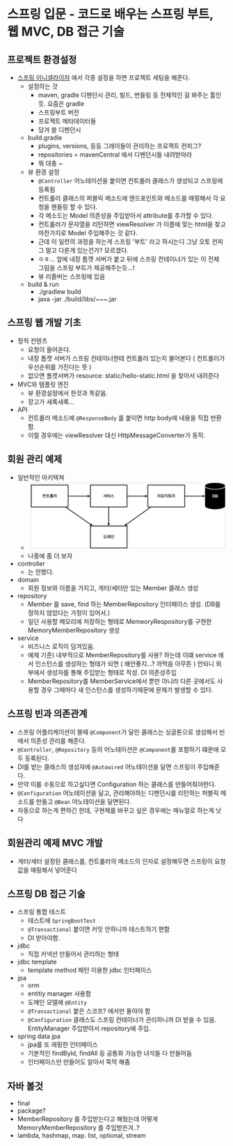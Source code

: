 # 스프링 입문 - 코드로 배우는 스프링 부트, 웹 MVC, DB 접근 기술

## 프로젝트 환경설정

- [스프링 이니셜라이저](https://start.spring.io/) 에서 각종 설정을 하면 프로젝트 세팅을 해준다.
    - 설정하는 것
        - maven, gradle 디펜던시 관리, 빌드, 번들링 등 전체적인 걸 봐주는 툴인듯. 요즘은 gradle
        - 스프링부트 버전
        - 프로젝트 메타데이터들
        - 당겨 쓸 디펜던시
    - build.gradle
        - plugins, versions, 등등 그레이들이 관리하는 프로젝트 컨피그?
        - repositories = mavenCentral 에서 디펜던시들 내려받아라
        - 뭐 대충 ~
    - 뷰 환경 설정
        - `@Controller` 어노테이션을 붙이면 컨트롤러 클래스가 생성되고 스프링에 등록됨
        - 컨트롤러 클래스의 퍼블릭 메소드에 엔드포인트와 메소드를 매핑해서 각 요청을 핸들링 할 수 있다.
        - 각 메소드는 Model 의존성을 주입받아서 attribute를 추가할 수 있다.
        - 컨트롤러가 문자열을 리턴하면 viewResolver 가 이름에 맞는 html을 찾고 마찬가지로 Model 주입해주는 것 같다.
        - 근데 이 일련의 과정을 하는게 스프링 '부트' 라고 하시는디 그냥 오토 컨피그 말고 다른게 있는건가? 모르겠다.
        - ㅇㅎ... 앞에 내장 톰캣 서버가 붙고 뒤에 스프링 컨테이너가 있는 이 전체 그림을 스프링 부트가 제공해주는듯...!
        - 뷰 리졸버는 스프링에 있음
    - build & run
        - ./gradlew build
        - java -jar ./build/libs/~~~.jar

## 스프링 웹 개발 기초

- 정적 컨텐츠
    - 요청이 들어온다.
    - 내장 톰캣 서버가 스프링 컨테이너한테 컨트롤러 있는지 물어본다 ( 컨트롤러가 우선순위를 가진다는 뜻 )
    - 없으면 톰캣서버가 resource: static/hello-static.html 을 찾아서 내려준다
- MVC와 템플릿 엔진
    - 뷰 환경설정에서 한것과 똑같음.
    - 장고가 새록새록...
- API
    - 컨트롤러 메소드에 `@ResponseBody` 를 붙이면 http body에 내용을 직접 반환함.
    - 이럴 경우에는 viewResolver 대신 HttpMessageConverter가 동작.

## 회원 관리 예제

- 일반적인 아키텍쳐
    - ![arichtecture](./arichtecture.png)
    - 나중에 좀 더 보자
- controller
    - 는 안했다.
- domain
    - 회원 정보와 이름을 가지고, 게터/세터만 있는 Member 클래스 생성
- repository
    - Member 를 save, find 하는 MemberRepository 인터페이스 생성. (DB를 정하지 않았다는 가정이 있어서.)
    - 일단 사용할 메모리에 저장하는 형태로 MemeoryRespository를 구현한 MemoryMemberRepository 생성
- service
    - 비즈니스 로직이 담겨있음.
    - 예제 기준) 내부적으로 MemberRepository를 사용? 하는데 이떄 service 에서 인스턴스를 생성하는 형태가 되면 ( 왜안좋지...? 까먹음 아무튼 ) 안되니 외부에서 생성자를 통해 주입받는
      형태로 작성. DI 의존성주입
    - MemberRepository를 MemberService에서 뿐만 아니라 다른 곳에서도 사용할 경우 그때마다 새 인스턴스를 생성하기때문에 문제가 발생할 수 있다.

## 스프링 빈과 의존관계

- 스프링 어플리케이션이 뜰때 `@Component`가 달린 클래스는 싱글톤으로 생성해서 빈 에서 의존성 관리를 해준다.
- `@Controller`, `@Repository` 등의 어노테이션은 `@Component`를 포함하기 떄문에 모두 등록된다.
- DI를 받는 클래스의 생성자에 `@Autowired` 어노테이션을 달면 스프링이 주입해준다.
- 만약 이를 수동으로 하고싶다면 Configuration 하는 클래스를 만들어줘야한다.
- `@Configuration` 어노테이션을 달고, 관리해야하는 디펜던시를 리턴하는 퍼블릭 메소드를 만들고 `@Bean` 어노테이션을 달면된다.
- 자동으로 하는게 편하긴 한데, 구현체를 바꾸고 싶은 경우에는 매뉴얼로 하는게 낫다


## 회원관리 예제 MVC 개발

- 게터/세터 설정된 클래스를, 컨트롤러의 메소드의 인자로 설정해두면 스프링이 요청 값을 매핑해서 넣어준다

## 스프링 DB 접근 기술

- 스프링 통합 테스트
  - 테스트에 `SpringBootTest`
  - `@Transactional` 붙이면 커밋 안하니까 테스트하기 편함
  - DI 받아야함.
- jdbc
  - 직접 커넥션 만들어서 관리하는 형태
- jdbc template
  - template method 패턴 이용한 jdbc 인터페이스
- jpa
  - orm
  - entitiy manager 사용함
  - 도메인 모델에 `@Entity`
  - `@Transactional` 붙은 스코프? 에서만 돌아야 함
  - `@Configuration` 클래스도 스프링 컨테이너가 관리하니까 DI 받을 수 있음. EntityManager 주입받아서 repository에 주입.
- spring data jpa
  - jpa를 또 래핑한 인터페이스
  - 기본적인 findById, findAll 등 공통화 가능한 녀석들 다 만들어둠
  - 인터페이스만 만들어도 알아서 뚝딱 해줌
  
## 자바 볼것

- final
- package?
- MemberRepository 를 주입받는다고 해뒀는데 어떻게 MemoryMemberRepository 를 주입받은겨..?
- lambda, hashmap, map. list, optional, stream